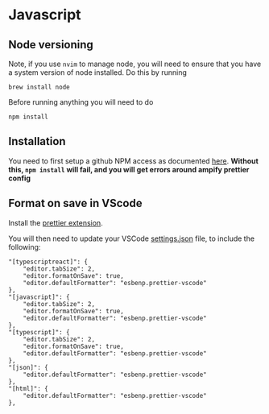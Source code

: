 # Javascript

## Node versioning
Note, if you use `nvim` to manage node, you will need to ensure that you have a system version of node installed. 
Do this by running

```
brew install node
```

Before running anything you will need to do 

```
npm install
```

## Installation
You need to first setup a github NPM access as documented [here](https://github.com/Focusrite-Novation/ampify-web-ui#add-focusrite-novation-npm-registry). 
__Without this, `npm install` will fail, and you will get errors around ampify prettier config__

## Format on save in VScode

Install the [prettier extension](https://marketplace.visualstudio.com/items?itemName=esbenp.prettier-vscode). 

You will then need to update your VSCode [settings.json](https://vscode.readthedocs.io/en/latest/getstarted/settings/) file, to include the following:
```
"[typescriptreact]": {
    "editor.tabSize": 2,
    "editor.formatOnSave": true,
    "editor.defaultFormatter": "esbenp.prettier-vscode"
},
"[javascript]": {
    "editor.tabSize": 2,
    "editor.formatOnSave": true,
    "editor.defaultFormatter": "esbenp.prettier-vscode"
},
"[typescript]": {
    "editor.tabSize": 2,
    "editor.formatOnSave": true,
    "editor.defaultFormatter": "esbenp.prettier-vscode"
},
"[json]": {
    "editor.defaultFormatter": "esbenp.prettier-vscode"
},
"[html]": {
    "editor.defaultFormatter": "esbenp.prettier-vscode"
},
```